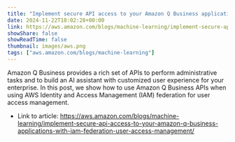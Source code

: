 ```yaml
---
title: "Implement secure API access to your Amazon Q Business applications with IAM federation user access management"
date: 2024-11-22T18:02:28+00:00
link: https://aws.amazon.com/blogs/machine-learning/implement-secure-api-access-to-your-amazon-q-business-applications-with-iam-federation-user-access-management/
showShare: false
showReadTime: false
thumbnail: images/aws.png
tags: ["aws.amazon.com/blogs/machine-learning"]
---
```

Amazon Q Business provides a rich set of APIs to perform administrative tasks and to build an AI assistant with customized user experience for your enterprise. In this post, we show how to use Amazon Q Business APIs when using AWS Identity and Access Management (IAM) federation for user access management.

- Link to article: https://aws.amazon.com/blogs/machine-learning/implement-secure-api-access-to-your-amazon-q-business-applications-with-iam-federation-user-access-management/